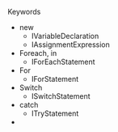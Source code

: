 Keywords

- new
	- IVariableDeclaration
	- IAssignmentExpression
- Foreach, in
	- IForEachStatement
- For
	- IForStatement
- Switch
	- ISwitchStatement
- catch
	- ITryStatement
- 